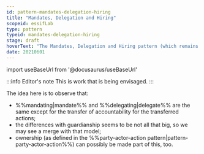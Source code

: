 ```yaml
---
id: pattern-mandates-delegation-hiring
title: "Mandates, Delegation and Hiring"
scopeid: essifLab
type: pattern
typeid: mandates-delegation-hiring
stage: draft
hoverText: "The Mandates, Delegation and Hiring pattern (which remains to be documented) captures the ideas behind Mandating, Delegating, Hiring and their relations. This is a work-in-progress."
date: 20210601
---
```


import useBaseUrl from '@docusaurus/useBaseUrl'

:::info Editor's note
This is work that is being envisaged.
:::

The idea here is to observe that:
- %%mandating|mandate%% and %%delegating|delegate%% are the same except for the transfer of accountability for the transferred actions;
- the differences with guardianship seems to be not all that big, so we may see a merge with that model;
- ownership (as defined in the %%party-actor-action pattern|pattern-party-actor-action%%) can possibly be made part of this, too.
